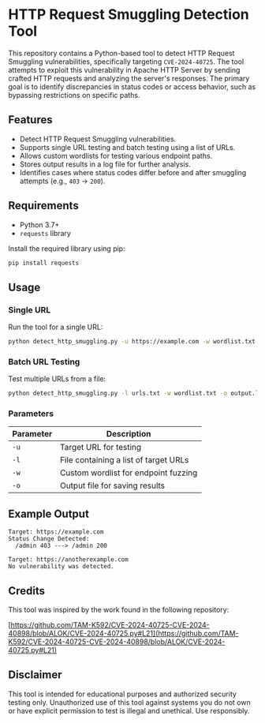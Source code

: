 # HTTP Request Smuggling Detection Tool

This repository contains a Python-based tool to detect HTTP Request Smuggling vulnerabilities, specifically targeting `CVE-2024-40725`. The tool attempts to exploit this vulnerability in Apache HTTP Server by sending crafted HTTP requests and analyzing the server's responses. The primary goal is to identify discrepancies in status codes or access behavior, such as bypassing restrictions on specific paths.

## Features

- Detect HTTP Request Smuggling vulnerabilities.
- Supports single URL testing and batch testing using a list of URLs.
- Allows custom wordlists for testing various endpoint paths.
- Stores output results in a log file for further analysis.
- Identifies cases where status codes differ before and after smuggling attempts (e.g., `403` → `200`).

## Requirements

- Python 3.7+
- `requests` library

Install the required library using pip:

```bash
pip install requests
```

## Usage

### Single URL

Run the tool for a single URL:

```bash
python detect_http_smuggling.py -u https://example.com -w wordlist.txt -o output.log
```

### Batch URL Testing

Test multiple URLs from a file:

```bash
python detect_http_smuggling.py -l urls.txt -w wordlist.txt -o output.log
```

### Parameters

| Parameter | Description                              |
|-----------|------------------------------------------|
| `-u`      | Target URL for testing                  |
| `-l`      | File containing a list of target URLs   |
| `-w`      | Custom wordlist for endpoint fuzzing    |
| `-o`      | Output file for saving results          |

## Example Output

```text
Target: https://example.com
Status Change Detected:
  /admin 403 ---> /admin 200

Target: https://anotherexample.com
No vulnerability was detected.
```

## Credits

This tool was inspired by the work found in the following repository:

[https://github.com/TAM-K592/CVE-2024-40725-CVE-2024-40898/blob/ALOK/CVE-2024-40725.py#L21](https://github.com/TAM-K592/CVE-2024-40725-CVE-2024-40898/blob/ALOK/CVE-2024-40725.py#L21)

## Disclaimer

This tool is intended for educational purposes and authorized security testing only. Unauthorized use of this tool against systems you do not own or have explicit permission to test is illegal and unethical. Use responsibly.

